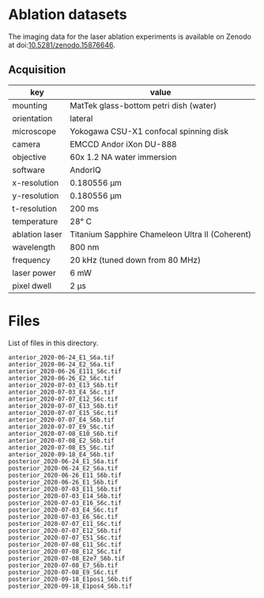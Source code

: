 # Ablation datasets

The imaging data for the laser ablation experiments is available on Zenodo at doi:[10.5281/zenodo.15876646](https://doi.org/10.5281/zenodo.15876646).

## Acquisition

| key            | value                                           |
| ---            | -----                                           |
| mounting       | MatTek glass-bottom petri dish (water)          |
| orientation    | lateral                                         |
| microscope     | Yokogawa CSU-X1 confocal spinning disk          |
| camera         | EMCCD Andor iXon DU-888                         |
| objective      | 60x 1.2 NA water immersion                      |
| software       | AndorIQ                                         |
| x-resolution   | 0.180556 µm                                     |
| y-resolution   | 0.180556 µm                                     |
| t-resolution   | 200 ms                                          |
| temperature    | 28° C                                           |
| ablation laser | Titanium Sapphire Chameleon Ultra II (Coherent) |
| wavelength     | 800 nm                                          |
| frequency      | 20 kHz (tuned down from 80 MHz)                 |
| laser power    | 6 mW                                            |
| pixel dwell    | 2 µs                                            |

# Files

List of files in this directory.

```
anterior_2020-06-24_E1_S6a.tif
anterior_2020-06-24_E2_S6a.tif
anterior_2020-06-26_E111_S6c.tif
anterior_2020-06-26_E2_S6c.tif
anterior_2020-07-03_E13_S6b.tif
anterior_2020-07-03_E4_S6c.tif
anterior_2020-07-07_E12_S6c.tif
anterior_2020-07-07_E13_S6b.tif
anterior_2020-07-07_E15_S6c.tif
anterior_2020-07-07_E4_S6b.tif
anterior_2020-07-07_E9_S6c.tif
anterior_2020-07-08_E10_S6b.tif
anterior_2020-07-08_E2_S6b.tif
anterior_2020-07-08_E5_S6c.tif
anterior_2020-09-18_E4_S6b.tif
posterior_2020-06-24_E1_S6a.tif
posterior_2020-06-24_E2_S6a.tif
posterior_2020-06-26_E11_S6b.tif
posterior_2020-06-26_E1_S6b.tif
posterior_2020-07-03_E11_S6b.tif
posterior_2020-07-03_E14_S6b.tif
posterior_2020-07-03_E16_S6c.tif
posterior_2020-07-03_E4_S6c.tif
posterior_2020-07-03_E6_S6c.tif
posterior_2020-07-07_E11_S6c.tif
posterior_2020-07-07_E12_S6b.tif
posterior_2020-07-07_E51_S6c.tif
posterior_2020-07-08_E11_S6c.tif
posterior_2020-07-08_E12_S6c.tif
posterior_2020-07-08_E2e7_S6b.tif
posterior_2020-07-08_E7_S6b.tif
posterior_2020-07-08_E9_S6c.tif
posterior_2020-09-18_E1pos1_S6b.tif
posterior_2020-09-18_E1pos4_S6b.tif
```
